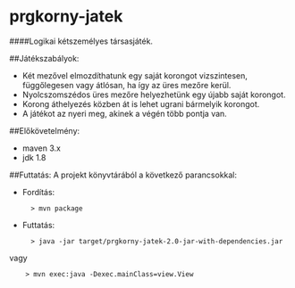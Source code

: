 # prgkorny-jatek
####Logikai kétszemélyes társasjáték.

##Játékszabályok:
- Két mezővel elmozdíthatunk egy saját korongot vizszintesen, függőlegesen vagy átlósan, ha így az üres mezőre kerül.
- Nyolcszomszédos üres mezőre helyezhetünk egy újabb saját korongot.
- Korong áthelyezés közben át is lehet ugrani bármelyik korongot.
- A játékot az nyeri meg, akinek a végén több pontja van.

##Előkövetelmény:
- maven 3.x
- jdk 1.8

##Futtatás:
A projekt könyvtárából a következő parancsokkal:

- Fordítás:

        > mvn package
- Futtatás:

        > java -jar target/prgkorny-jatek-2.0-jar-with-dependencies.jar
vagy

        > mvn exec:java -Dexec.mainClass=view.View
